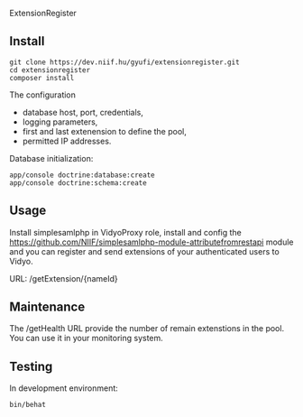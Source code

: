 ExtensionRegister

Install
-----------

```
git clone https://dev.niif.hu/gyufi/extensionregister.git
cd extensionregister
composer install
```

The configuration

* database host, port, credentials,
* logging parameters,
* first and last extenension to define the pool,
* permitted IP addresses.

Database initialization:

```
app/console doctrine:database:create
app/console doctrine:schema:create
```

Usage
------

Install simplesamlphp in VidyoProxy role, install and config the https://github.com/NIIF/simplesamlphp-module-attributefromrestapi module and you can register and send extensions of your authenticated users to Vidyo.

URL: /getExtension/{nameId}

Maintenance
----------------

The /getHealth URL provide the number of remain extenstions in the pool. You can use it in your monitoring system.


Testing
------------------

In development environment:

```
bin/behat
```